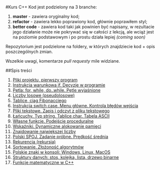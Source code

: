 #Kurs C++
Kod jest podzielony na 3 branche:
1. **master** - zawiera oryginalny kod;
2. **refactor** - zawiera lekko poprawiony kod, głównie poprawiłem styl;
3. **better code** - zawiera kod taki jak powinien być napisany, w rezultacie jego działanie może nie pokrywać się w całości z lekcją, ale wciąż jest na poziomie podstawowym i po prostu działa lepiej *(coming soon)*

Repozytorium jest podzielone na foldery, w których znajdziecie kod + opis poszczególnych zmian.

Wszelkie uwagi, komentarze *pull requesty* mile widziane.


##Spis treści
1. [Pliki projektu, pierwszy program](odc-01/)
2. [Instrukcja warunkowa if. Decyzje w programie](odc-02)
3. [Pętla: for, while, do..while. Pętle wyjaśnione](odc-03/)
4. [Liczby losowe (pseudolosowe)](odc-04/)
5. [Tablice, ciąg Fibonacciego](odc-05/)
6. [Instrukcja switch case. Menu główne. Kontrola błędów wejścia](odc-06/)
7. [Pliki tekstowe. Zapis i odczyt z pliku tekstowego](odc-07/)
8. [Łańcuchy. Typ string. Tablice char. Tabela ASCII](odc-08/)
9. [Własne funkcje. Podejście proceduralne ](odc-09/)
10. [Wskaźniki. Dynamiczne alokowanie pamięci](odc-10/)
11. [Znajdowanie największej liczby](odc-11/)
12. [Polski SPOJ. Zadanie próbne. Prędkość średnia](odc-12/)
13. [Rekurencja (rekursja)](odc-13/)
14. [Sortowanie. Złożoność algorytmów](odc-14/)
15. [Polskie znaki w konsoli: Windows, Linux, MacOS](odc-15/)
16. [Struktury danych: stos, kolejka, lista, drzewo binarne](odc-16/)
17. [Funkcje matematyczne w C++ ](odc-17/)
